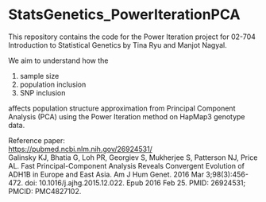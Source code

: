 # StatsGenetics_PowerIterationPCA

This repository contains the code for the Power Iteration project for 02-704 Introduction to Statistical Genetics by Tina Ryu and Manjot Nagyal.

We aim to understand how the  
1) sample size
2) population inclusion
3) SNP inclusion
 
affects population structure approximation from Principal Component Analysis (PCA) using the Power Iteration method on HapMap3 genotype data. 


Reference paper:  
https://pubmed.ncbi.nlm.nih.gov/26924531/   
Galinsky KJ, Bhatia G, Loh PR, Georgiev S, Mukherjee S, Patterson NJ, Price AL. Fast Principal-Component Analysis Reveals Convergent Evolution of ADH1B in Europe and East Asia. Am J Hum Genet. 2016 Mar 3;98(3):456-472. doi: 10.1016/j.ajhg.2015.12.022. Epub 2016 Feb 25. PMID: 26924531; PMCID: PMC4827102.
